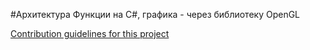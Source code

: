 #Архитектура
Функции на C#, графика - через библиотеку OpenGL

[Contribution guidelines for this project](docs/lab4.png)
##

##
